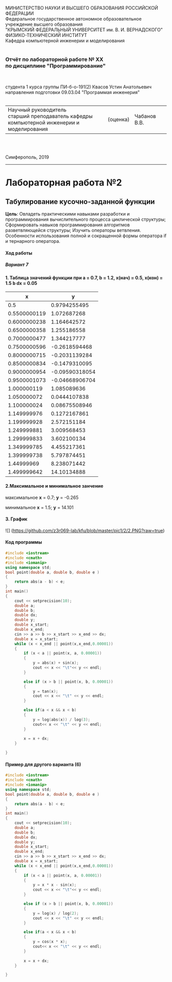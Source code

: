 МИНИСТЕРСТВО НАУКИ  И ВЫСШЕГО ОБРАЗОВАНИЯ РОССИЙСКОЙ ФЕДЕРАЦИИ  
Федеральное государственное автономное образовательное учреждение высшего образования  
"КРЫМСКИЙ ФЕДЕРАЛЬНЫЙ УНИВЕРСИТЕТ им. В. И. ВЕРНАДСКОГО"  
ФИЗИКО-ТЕХНИЧЕСКИЙ ИНСТИТУТ  
Кафедра компьютерной инженерии и моделирования
<br/><br/>

### Отчёт по лабораторной работе № XX<br/> по дисциплине "Программирование"
<br/>

студента 1 курса группы ПИ-б-о-191(2) 
Квасов Устин Анатольевич 
направления подготовки 09.03.04 "Программая инженерия"  
<br/>

<table>
<tr><td>Научный руководитель<br/> старший преподаватель кафедры<br/> компьютерной инженерии и моделирования</td>
<td>(оценка)</td>
<td>Чабанов В.В.</td>
</tr>
</table>
<br/><br/>

Симферополь, 2019
***

# Лабораторная работа №2

## Табулирование кусочно-заданной функции

**Цель**:
Овладеть практическими навыками разработки и программирования вычислительного процесса циклической структуры;
Сформировать навыков программирования алгоритмов разветвляющейся структуры;
Изучить операторы ветвления. Особенности использования полной и сокращенной формы оператора if и тернарного оператора.

#### Ход работы
##### Вариант 7
#### 1. Таблица значений функции при **a** = 0.7, **b** = 1.2, **x(нач)** = 0.5, **x(кон)** = 1.5 b **dx** = 0.05
| x             | y             |
| ------------- | ------------- |
0.5    | 0.9794255495
0.5500000119 |   1.072687268
0.6000000238 |  1.164642572
0.6500000358 | 1.255186558
0.7000000477 |1.344217777
0.7500000596 |   -0.2618594468
0.8000000715 |  -0.2031139284
0.8500000834 |  -0.1479310095
0.9000000954 |  -0.09590318054
0.9500001073 |  -0.04668906704
1.000000119  |  1.085089636
1.050000072  |  0.0444107838
1.100000024  | 0.08675508946
1.149999976  |   0.1272167861
1.199999928  |   2.572151184
1.249999881  |   3.009568453
1.299999833  |   3.602100134
1.349999785  |   4.455217361
1.399999738  |   5.797874451
1.44999969   |   8.238071442
1.499999642  |   14.10134888

#### 2.Максимальное и минимальное занчение 

максимальное **x** = 0.7; **y** = -0.265

минимальное **x** = 1.5; **y** = 14.101

#### 3. График 

![] (https://github.com/z3r069-lab/kfu/blob/master/pic1/2/2.PNG?raw=true)

#### Код программы 
``` c++ 
#include <iostream>
#include <cmath>
#include <iomanip>
using namespace std;
bool point(double a, double b, double e )
{
	return abs(a - b) < e;
}
int main()
{
	cout << setprecision(10);
	double a;
	double b;
	double dx;
	double y;
	double x_start;
	double x_end;
	cin >> a >> b >> x_start >> x_end >> dx;
	double x = x_start;
	while (x < x_end || point(x,x_end,0.00001))
	{	
		if (x < a || point(x, a, 0.00001))
		{
			y = abs(x) + sin(x);
			cout << x << "\t"<< y << endl;
		}

		else if (x > b || point(x, b, 0.00001))
		{
			y = tan(x);
			cout << x << "\t" << y << endl;
		}

		else if(a < x && x < b)
		{
			y = log(abs(x)) / log(3);
			cout<< x << "\t" << y << endl;
		}
		
		x = x + dx;
	}

}
```
#### Пример для другого варианта (6)

``` c++ 
#include <iostream>
#include <cmath>
#include <iomanip>
using namespace std;
bool point(double a, double b, double e )
{
	return abs(a - b) < e;
}
int main()
{
	cout << setprecision(10);
	double a;
	double b;
	double dx;
	double y;
	double x_start;
	double x_end;
	cin >> a >> b >> x_start >> x_end >> dx;
	double x = x_start;
	while (x < x_end || point(x,x_end,0.00001))
	{	
		if (x < a || point(x, a, 0.00001))
		{
			y = x * x - sin(x);
			cout << x << "\t"<< y << endl;
		}

		else if (x > b || point(x, b, 0.00001))
		{
			y = log(x) / log(2);
			cout << x << "\t" << y << endl;
		}

		else if(a < x && x < b)
		{
			y = cos(x * x);
			cout<< x << "\t" << y << endl;
		}
		
		x = x + dx;
	}

}
```